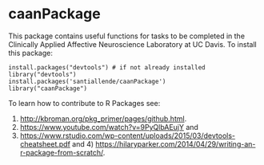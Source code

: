 # caanPackage
This package contains useful functions for tasks to be completed in the Clinically Applied Affective Neuroscience Laboratory 
at UC Davis. To install this package:

```
install.packages("devtools") # if not already installed
library("devtools") 
install.packages('santiallende/caanPackage')
library("caanPackage")
```
To learn how to contribute to R Packages see:
1) http://kbroman.org/pkg_primer/pages/github.html.
2) https://www.youtube.com/watch?v=9PyQlbAEujY and
3) https://www.rstudio.com/wp-content/uploads/2015/03/devtools-cheatsheet.pdf and 4) https://hilaryparker.com/2014/04/29/writing-an-r-package-from-scratch/.

